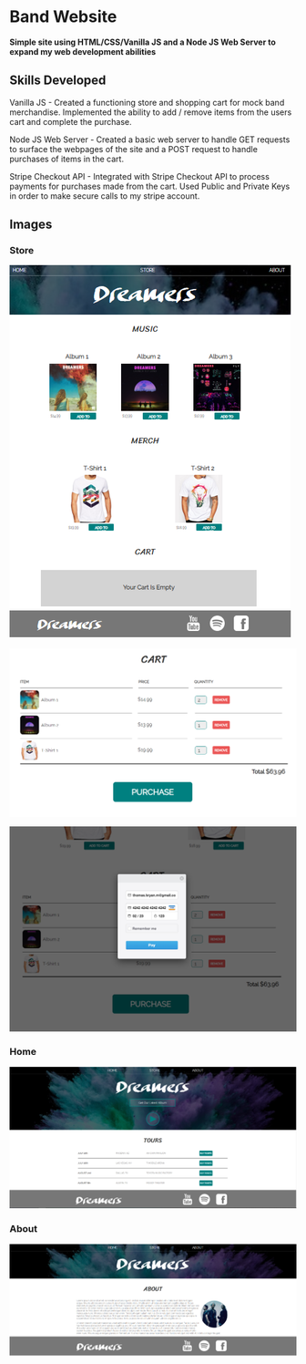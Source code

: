 # Band Website

**Simple site using HTML/CSS/Vanilla JS and a Node JS Web Server to expand my web development abilities**

## Skills Developed
Vanilla JS - Created a functioning store and shopping cart for mock band merchandise. Implemented the ability to add / remove items from the users cart and complete the purchase. 

Node JS Web Server - Created a basic web server to handle GET requests to surface the webpages of the site and a POST request to handle purchases of items in the cart. 

Stripe Checkout API - Integrated with Stripe Checkout API to process payments for purchases made from the cart. Used Public and Private Keys in order to make secure calls to my stripe account.

## Images

### Store

![Empty Cart](/readme-resources/Site_Store_EmptyCart.png)


![Populated Cart](/readme-resources/Cart_Populated.png)


![Cart Payment](/readme-resources/Cart_Payment.png)
 
 ### Home
![Cart Payment](/readme-resources/Site_Index.png)

 ### About
![Cart Payment](/readme-resources/Site_About.png)